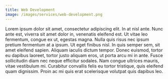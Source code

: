 ```yaml
---
title: Web Development
image: /images/services/web-development.png
---
```


Lorem ipsum dolor sit amet, consectetur adipiscing elit. In at nisl ante. Nunc ante est, viverra sit amet dolor in, venenatis eleifend est. Ut vitae leo fermentum, congue ex ut, egestas magna. Nulla quis risus nec ipsum pretium fermentum at a ipsum. Ut eget finibus nisl. In quis semper sem, sit amet eleifend sapien. Aliquam iaculis dictum tempor. Donec euismod, tortor eu dapibus laoreet, tortor justo aliquam eros, ut porta arcu mi in ante. Fusce sollicitudin diam nec neque efficitur sodales. Nam congue ultrices mauris, vitae vestibulum mi. Curabitur convallis felis eu tortor tristique, quis eleifend quam dignissim. Proin ac mi quis erat scelerisque volutpat quis dapibus leo.
